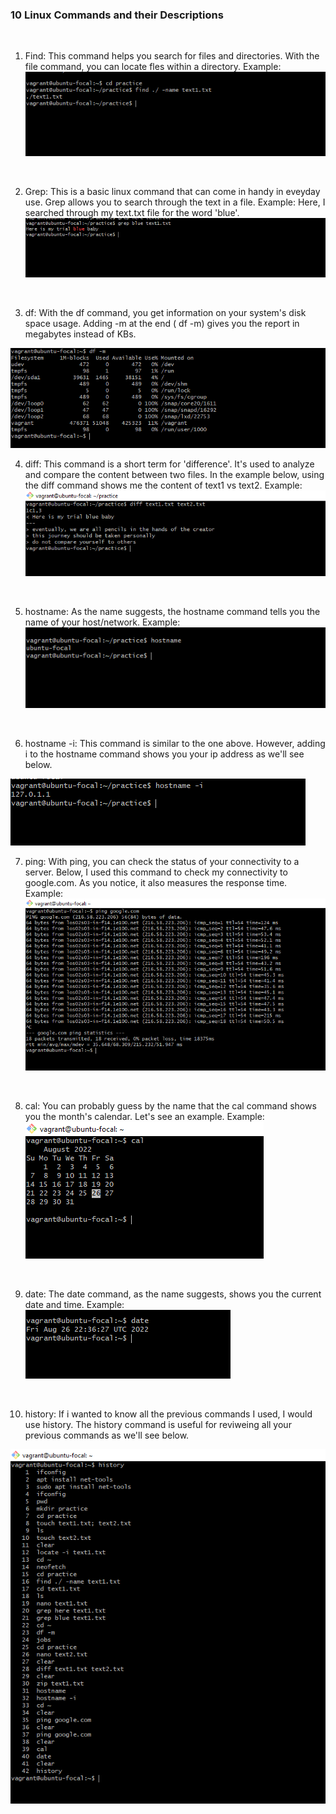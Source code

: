 ### 10 Linux Commands and their Descriptions 
<br>

1. Find: This command helps you search for files and directories. With the file command, you can locate fles within a directory. 
Example: ![snapshot](./images/snap1.PNG)
<br>

2. Grep: This is a basic linux command that can come in handy in eveyday use. Grep allows you to search through the text in a file.
Example: Here, I searched through my text.txt file for the word 'blue'. 
![snapshot](./images/snap2.PNG)
<br>

3. df: With the df command, you get information on your system's disk space usage. Adding -m at the end ( df -m) gives you the report in megabytes instead of KBs.

![snapshot](./images/snap3.PNG)
<br>

4. diff: This command is a short term for 'difference'. It's used to analyze and compare the content between two files. In the example below, using the diff command shows me the content of text1 vs text2.
Example: ![snapshot](./images/snap4.PNG)
<br>

5. hostname: As the name suggests, the hostname command tells you the name of your host/network.
Example: ![snapshot](./images/snap5.PNG)
<br>

6. hostname -i: This command is similar to the one above. However, adding i to the hostname command shows you your ip address as we'll see below.

![snapshot](./images/snap6.PNG)
<br>

7. ping: With ping, you can check the status of your connectivity to a server. Below, I used this command to check my connectivity to google.com. As you notice, it also measures the response time.
Example: ![snapshot](./images/snap7.PNG)
<br>

8. cal: You can probably guess by the name that the cal command shows you the month's calendar. Let's see an example. 
Example: ![snapshot](./images/snap8.PNG)
<br>

9. date: The date command, as the name suggests, shows you the current date and time.
Example: ![snapshot](./images/snap9.PNG)
<br>

10. history: If i wanted to know all the previous commands I used, I would use history. The history command is useful for reviweing all your previous commands as we'll see below.

![snapshot](./images/snap10.PNG)
<br>

 

